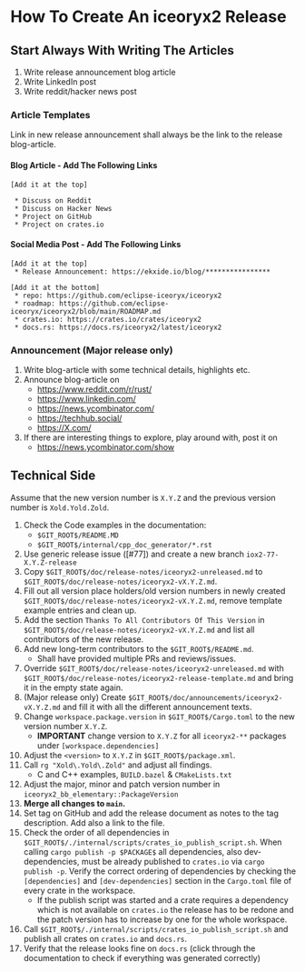 # How To Create An iceoryx2 Release

## Start Always With Writing The Articles

1. Write release announcement blog article
2. Write LinkedIn post
3. Write reddit/hacker news post

### Article Templates

Link in new release announcement shall always be the link to the release
blog-article.

#### Blog Article - Add The Following Links

```text
[Add it at the top]

 * Discuss on Reddit
 * Discuss on Hacker News
 * Project on GitHub
 * Project on crates.io
```

#### Social Media Post - Add The Following Links

```text
[Add it at the top]
 * Release Announcement: https://ekxide.io/blog/****************

[Add it at the bottom]
 * repo: https://github.com/eclipse-iceoryx/iceoryx2
 * roadmap: https://github.com/eclipse-iceoryx/iceoryx2/blob/main/ROADMAP.md
 * crates.io: https://crates.io/crates/iceoryx2
 * docs.rs: https://docs.rs/iceoryx2/latest/iceoryx2
```

### Announcement (Major release only)

1. Write blog-article with some technical details, highlights etc.
2. Announce blog-article on
   * <https://www.reddit.com/r/rust/>
   * <https://www.linkedin.com/>
   * <https://news.ycombinator.com/>
   * <https://techhub.social/>
   * <https://X.com/>
3. If there are interesting things to explore, play around with, post it on
   * <https://news.ycombinator.com/show>

## Technical Side

Assume that the new version number is `X.Y.Z` and the previous version
number is `Xold.Yold.Zold`.

1. Check the Code examples in the documentation:
   * `$GIT_ROOT$/README.MD`
   * `$GIT_ROOT$/internal/cpp_doc_generator/*.rst`
2. Use generic release issue ([#77]) and create a new branch
   `iox2-77-X.Y.Z-release`
3. Copy `$GIT_ROOT$/doc/release-notes/iceoryx2-unreleased.md` to
   `$GIT_ROOT$/doc/release-notes/iceoryx2-vX.Y.Z.md`.
4. Fill out all version place holders/old version numbers in newly created
   `$GIT_ROOT$/doc/release-notes/iceoryx2-vX.Y.Z.md`, remove template example
   entries and clean up.
5. Add the section `Thanks To All Contributors Of This Version` in
   `$GIT_ROOT$/doc/release-notes/iceoryx2-vX.Y.Z.md` and list all contributors
   of the new release.
6. Add new long-term contributors to the `$GIT_ROOT$/README.md`.
   * Shall have provided multiple PRs and reviews/issues.
7. Override `$GIT_ROOT$/doc/release-notes/iceoryx2-unreleased.md` with
   `$GIT_ROOT$/doc/release-notes/iceoryx2-release-template.md` and bring it in
   the empty state again.
8. (Major release only) Create `$GIT_ROOT$/doc/announcements/iceoryx2-vX.Y.Z.md`
   and fill it with all the different announcement texts.
9. Change `workspace.package.version` in `$GIT_ROOT$/Cargo.toml` to the new
   version number `X.Y.Z`.
   * **IMPORTANT** change version to `X.Y.Z` for all `iceoryx2-**` packages
     under `[workspace.dependencies]`
10. Adjust the `<version>` to `X.Y.Z` in `$GIT_ROOT$/package.xml`.
11. Call `rg "Xold\.Yold\.Zold"` and adjust all findings.
    * C and C++ examples, `BUILD.bazel` & `CMakeLists.txt`
12. Adjust the major, minor and patch version number in `iceoryx2_bb_elementary::PackageVersion`
13. **Merge all changes to `main`.**
14. Set tag on GitHub and add the release document as notes to the tag
    description. Add also a link to the file.
15. Check the order of all dependencies in
    `$GIT_ROOT$/./internal/scripts/crates_io_publish_script.sh`.
    When calling `cargo publish -p $PACKAGE$` all dependencies, also dev-dependencies,
    must be already published to `crates.io` via `cargo publish -p`. Verify the
    correct ordering of dependencies by checking the `[dependencies]` and
    `[dev-dependencies]`
    section in the `Cargo.toml` file of every crate in the workspace.
    * If the publish script was started and a crate requires a dependency which
      is not available on `crates.io` the release has to be redone and the patch
      version has to increase by one for the whole workspace.
16. Call `$GIT_ROOT$/./internal/scripts/crates_io_publish_script.sh` and publish
    all crates on `crates.io` and `docs.rs`.
17. Verify that the release looks fine on `docs.rs` (click through the
    documentation to check if everything was generated correctly)
